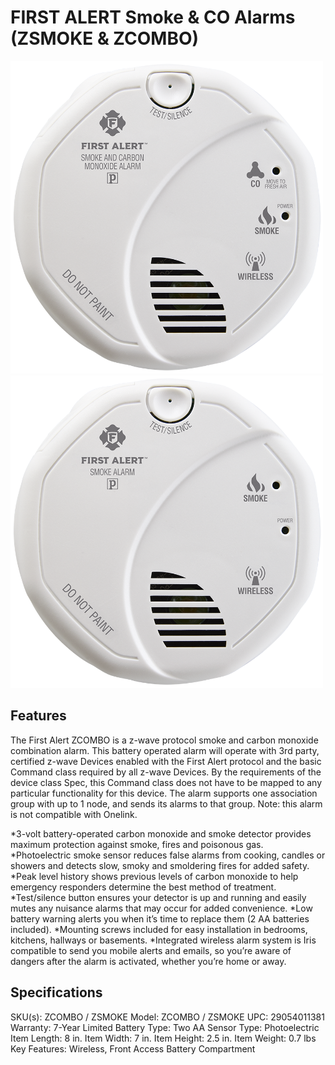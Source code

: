 
# FIRST ALERT Smoke & CO Alarms (ZSMOKE & ZCOMBO)

<img src="https://raw.githubusercontent.com/castlecole/customdevices/master/ZCOMBO-G_Front.png" width="500"> <img src="https://raw.githubusercontent.com/castlecole/customdevices/master/ZSMOKE_Front.png" width="500">

## Features

The First Alert ZCOMBO is a z-wave protocol smoke and carbon monoxide combination alarm. This battery operated alarm will operate with 3rd party, certified z-wave Devices enabled with the First Alert protocol and the basic Command class required by all z-wave Devices. By the requirements of the device class Spec, this Command class does not have to be mapped to any particular functionality for this device. The alarm supports one association group with up to 1 node, and sends its alarms to that group. Note: this alarm is not compatible with Onelink.

*3-volt battery-operated carbon monoxide and smoke detector provides maximum protection against smoke, fires and poisonous gas.
*Photoelectric smoke sensor reduces false alarms from cooking, candles or showers and detects slow, smoky and smoldering fires for added safety.
*Peak level history shows previous levels of carbon monoxide to help emergency responders determine the best method of treatment.
*Test/silence button ensures your detector is up and running and easily mutes any nuisance alarms that may occur for added convenience.
*Low battery warning alerts you when it’s time to replace them (2 AA batteries included).
*Mounting screws included for easy installation in bedrooms, kitchens, hallways or basements.
*Integrated wireless alarm system is Iris compatible to send you mobile alerts and emails, so you’re aware of dangers after the alarm is activated, whether you’re home or away.

## Specifications

SKU(s):       ZCOMBO / ZSMOKE
Model:        ZCOMBO / ZSMOKE
UPC:          29054011381
Warranty:     7-Year Limited
Battery Type: Two AA
Sensor Type:  Photoelectric
Item Length:  8 in.
Item Width:   7 in.
Item Height:  2.5 in.
Item Weight:  0.7 lbs
Key Features: Wireless, Front Access Battery Compartment

